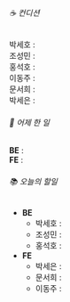 ###### ☕ 컨디션   
박세호 :     
조성민 :    
홍석호 :    
이동주 :     
문서희 :    
박세은 :    

###### 🐾 어제 한 일   
**BE** :    
**FE** : 

###### 📚 오늘의 할일   
- **BE**
  - 박세호 : 
  - 조성민 : 
  - 홍석호 : 
- **FE** 
  - 박세은 :      
  - 문서희 : 
  - 이동주 : 